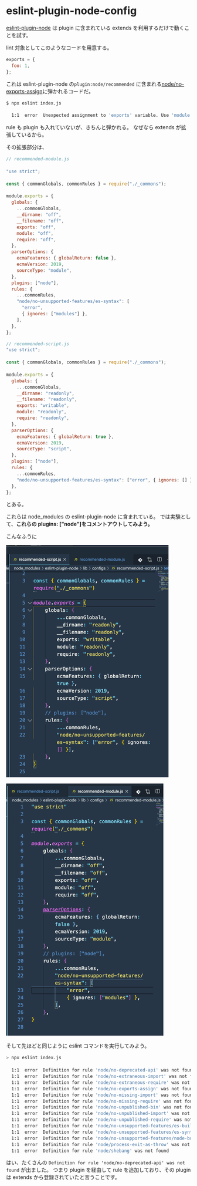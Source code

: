 # eslint-plugin-node-config

[eslint-plugin-node](https://github.com/mysticatea/eslint-plugin-node#readme) は plugin に含まれている extends を利用するだけで動くことを試す。

lint 対象としてこのようなコードを用意する。

```javascript:title=index.js
exports = {
  foo: 1,
};
```

これは eslint-plugin-node の`plugin:node/recommended` に含まれる[node/no-exports-assign](https://github.com/mysticatea/eslint-plugin-node/blob/master/docs/rules/no-exports-assign.md)に弾かれるコードだ。

```sh
$ npx eslint index.js

  1:1  error  Unexpected assignment to 'exports' variable. Use 'module.exports' instead  node/no-exports-assign
```

rule も plugin も入れていないが、きちんと弾かれる。
なぜなら extends が拡張しているから。

その拡張部分は、

```js
// recommended-module.js

"use strict";

const { commonGlobals, commonRules } = require("./_commons");

module.exports = {
  globals: {
    ...commonGlobals,
    __dirname: "off",
    __filename: "off",
    exports: "off",
    module: "off",
    require: "off",
  },
  parserOptions: {
    ecmaFeatures: { globalReturn: false },
    ecmaVersion: 2019,
    sourceType: "module",
  },
  plugins: ["node"],
  rules: {
    ...commonRules,
    "node/no-unsupported-features/es-syntax": [
      "error",
      { ignores: ["modules"] },
    ],
  },
};
```

```js
// recommended-script.js
"use strict";

const { commonGlobals, commonRules } = require("./_commons");

module.exports = {
  globals: {
    ...commonGlobals,
    __dirname: "readonly",
    __filename: "readonly",
    exports: "writable",
    module: "readonly",
    require: "readonly",
  },
  parserOptions: {
    ecmaFeatures: { globalReturn: true },
    ecmaVersion: 2019,
    sourceType: "script",
  },
  plugins: ["node"],
  rules: {
    ...commonRules,
    "node/no-unsupported-features/es-syntax": ["error", { ignores: [] }],
  },
};
```

とある。

これらは node_modules の eslint-plugin-node に含まれている。
では実験として、**これらの plugins: ["node"]をコメントアウトしてみよう。**

こんなふうに

![例1: plugin node をコメントアウトする例1](./ex1.png)

![例1: plugin node をコメントアウトする例2](./ex2.png)

そして先ほどと同じように eslint コマンドを実行してみよう。

```sh
> npx eslint index.js

  1:1  error  Definition for rule 'node/no-deprecated-api' was not found                      node/no-deprecated-api
  1:1  error  Definition for rule 'node/no-extraneous-import' was not found                   node/no-extraneous-import
  1:1  error  Definition for rule 'node/no-extraneous-require' was not found                  node/no-extraneous-require
  1:1  error  Definition for rule 'node/no-exports-assign' was not found                      node/no-exports-assign
  1:1  error  Definition for rule 'node/no-missing-import' was not found                      node/no-missing-import
  1:1  error  Definition for rule 'node/no-missing-require' was not found                     node/no-missing-require
  1:1  error  Definition for rule 'node/no-unpublished-bin' was not found                     node/no-unpublished-bin
  1:1  error  Definition for rule 'node/no-unpublished-import' was not found                  node/no-unpublished-import
  1:1  error  Definition for rule 'node/no-unpublished-require' was not found                 node/no-unpublished-require
  1:1  error  Definition for rule 'node/no-unsupported-features/es-builtins' was not found    node/no-unsupported-features/es-builtins
  1:1  error  Definition for rule 'node/no-unsupported-features/es-syntax' was not found      node/no-unsupported-features/es-syntax
  1:1  error  Definition for rule 'node/no-unsupported-features/node-builtins' was not found  node/no-unsupported-features/node-builtins
  1:1  error  Definition for rule 'node/process-exit-as-throw' was not found                  node/process-exit-as-throw
  1:1  error  Definition for rule 'node/shebang' was not found
```

はい、たくさんの `Definition for rule 'node/no-deprecated-api' was not found` が出ました。
つまり plugin を経由して rule を追加しており、その plugin は extends から登録されていたと言うことです。
